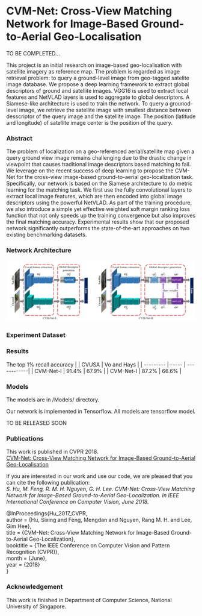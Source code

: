 # CVM-Net: Cross-View Matching Network for Image-Based Ground-to-Aerial Geo-Localisation

TO BE COMPLETED...


This project is an initial research on image-based geo-localisation with satellite imagery as reference map. The problem is regarded as image retrieval problem: to query a ground-level image from geo-tagged satelite image database. We propose a deep learning framework to extract global descriptors of ground and satellite images. VGG16 is used to extract local features and NetVLAD layers is used to aggregate to global descriptors. A Siamese-like architecture is used to train the network. To query a grounod-level image, we retrieve the satellite image with smallest distance between desscriptor of the query image and the satellite image. The position (latitude and longitude) of satellite image center is the position of the query.

### Abstract
The problem of localization on a geo-referenced aerial/satellite map given a query ground view image remains challenging due to the drastic change in viewpoint that causes traditional image descriptors based matching to fail. We leverage on the recent success of deep learning to propose the CVM-Net for the cross-view image-based ground-to-aerial geo-localization task. Specifically, our network is based on the Siamese architecture to do metric learning for the matching task. We first use the fully convolutional layers to extract local image features, which are then encoded into global image descriptors using the powerful NetVLAD. As part of the training procedure, we also introduce a simple yet effective weighted soft margin ranking loss function that not only speeds up the training convergence but also improves the final matching accuracy. Experimental results show that our proposed network significantly outperforms the state-of-the-art approaches on two existing benchmarking datasets.


### Network Architecture
![CVM-Net](img/cvm_net.PNG)


### Experiment Dataset


### Results
The top 1% recall accuracy
|           | CVUSA | Vo and Hays |
| --------- | ----- | ------------|
| CVM-Net-I | 91.4% |    67.9%    |
| CVM-Net-I | 87.2% |    66.6%    |


### Models
The models are in /Models/ directory.

Our network is implemented in Tensorflow. All models are tensorflow model.

TO BE RELEASED SOON


### Publications
This work is published in CVPR 2018.  
[CVM-Net: Cross-View Matching Network for Image-Based Ground-to-Aerial Geo-Localisation](2018_CVM-Net_CVPR.pdf)

If you are interested in our work and use our code, we are pleased that you can cite the following publication:  
*S. Hu, M. Feng, R. M. H. Nguyen, G. H. Lee. CVM-Net: Cross-View Matching Network for Image-Based Ground-to-Aerial Geo-Localization. In IEEE International Conference on Computer Vision, June 2018.*

@InProceedings{Hu_2017_CVPR,  
author = {Hu, Sixing and Feng, Mengdan and Nguyen, Rang M. H. and Lee, Gim Hee},  
title = {CVM-Net: Cross-View Matching Network for Image-Based Ground-to-Aerial Geo-Localization},  
booktitle = {The IEEE Conference on Computer Vision and Pattern Recognition (CVPR)},  
month = {June},  
year = {2018}  
}

### Acknowledgement
This work is finished in Department of Computer Science, National University of Singapore.

